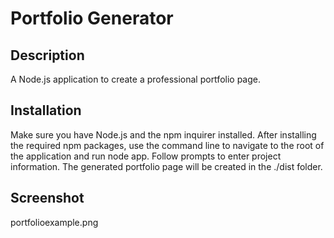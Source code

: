 # Portfolio Generator

## Description
A Node.js application to create a professional portfolio page.

## Installation
Make sure you have Node.js and the npm inquirer installed. After installing the required npm packages, use the command line to navigate to the root of the application and run node app. Follow prompts to enter project information. The generated portfolio page will be created in the ./dist folder.

## Screenshot
portfolioexample.png
